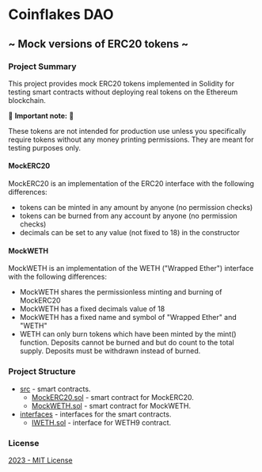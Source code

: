 # Coinflakes DAO

## ~ Mock versions of ERC20 tokens ~

### Project Summary

This project provides mock ERC20 tokens implemented in Solidity for testing smart contracts without deploying real tokens on the Ethereum blockchain.

:red_circle: **Important note:** :red_circle:

These tokens are not intended for production use unless you specifically
require tokens without any money printing permissions. They are meant for
testing purposes only.

#### MockERC20

MockERC20 is an implementation of the ERC20 interface with the following differences:

- tokens can be minted in any amount by anyone (no permission checks)
- tokens can be burned from any account by anyone (no permission checks)
- decimals can be set to any value (not fixed to 18) in the constructor

#### MockWETH

MockWETH is an implementation of the WETH ("Wrapped Ether") interface with the following differences:

- MockWETH shares the permissionless minting and burning of MockERC20
- MockWETH has a fixed decimals value of 18
- MockWETH has a fixed name and symbol of "Wrapped Ether" and "WETH"
- WETH can only burn tokens which have been minted by the mint() function. Deposits cannot be burned and but do count to the total supply. Deposits must be withdrawn instead of burned.

### Project Structure

- [src](src) - smart contracts.
  - [MockERC20.sol](src/MockERC20.sol) - smart contract for MockERC20.
  - [MockWETH.sol](src/MockWETH.sol) - smart contract for MockWETH.
- [interfaces](interfaces) - interfaces for the smart contracts.
  - [IWETH.sol](src/interfaces/IWETH.sol) - interface for WETH9 contract.

### License

[2023 - MIT License](LICENSE)
